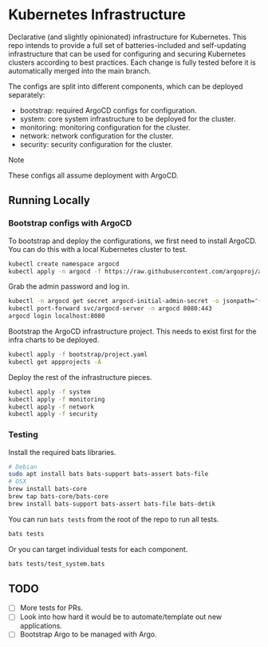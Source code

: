# Kubernetes Infrastructure

Declarative (and slightly opinionated) infrastructure for Kubernetes. This repo
intends to provide a full set of batteries-included and self-updating
infrastructure that can be used for configuring and securing Kubernetes clusters
according to best practices. Each change is fully tested before it is
automatically merged into the main branch.

The configs are split into different components, which can be deployed separately:

- bootstrap: required ArgoCD configs for configuration.
- system: core system infrastructure to be deployed for the cluster.
- monitoring: monitoring configuration for the cluster.
- network: network configuration for the cluster.
- security: security configuration for the cluster.

> [!NOTE]
> These configs all assume deployment with ArgoCD.

## Running Locally

### Bootstrap configs with ArgoCD

To bootstrap and deploy the configurations, we first need to install ArgoCD. You
can do this with a local Kubernetes cluster to test.

```bash
kubectl create namespace argocd
kubectl apply -n argocd -f https://raw.githubusercontent.com/argoproj/argo-cd/stable/manifests/install.yaml
```

Grab the admin password and log in.

```bash
kubectl -n argocd get secret argocd-initial-admin-secret -o jsonpath="{.data.password}" | base64 -d; echo
kubectl port-forward svc/argocd-server -n argocd 8080:443
argocd login localhost:8080
```

Bootstrap the ArgoCD infrastructure project. This needs to exist first for
the infra charts to be deployed.

```bash
kubectl apply -f bootstrap/project.yaml
kubectl get appprojects -A
```

Deploy the rest of the infrastructure pieces.

```bash
kubectl apply -f system
kubectl apply -f monitoring
kubectl apply -f network
kubectl apply -f security
```

### Testing

Install the required bats libraries.

```bash
# Debian
sudo apt install bats bats-support bats-assert bats-file
# OSX
brew install bats-core
brew tap bats-core/bats-core
brew install bats-support bats-assert bats-file bats-detik
```

You can run `bats tests` from the root of the repo to run all tests.

```bash
bats tests
```

Or you can target individual tests for each component.

```bash
bats tests/test_system.bats
```

## TODO

- [ ] More tests for PRs.
- [ ] Look into how hard it would be to automate/template out new applications.
- [ ] Bootstrap Argo to be managed with Argo.

